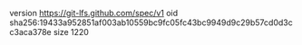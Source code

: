 version https://git-lfs.github.com/spec/v1
oid sha256:19433a952851af003ab10559bc9fc05fc43bc9949d9c29b57cd0d3cc3aca378e
size 1220
